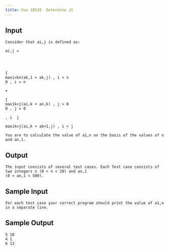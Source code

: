 ```yaml
---
title: Uva 10520  Determine it
---
```



## Input

```
Consider that ai,j is defined as:

ai,j =




{
maxi<kn(ak,1 + ak,j) , i < n
0 , i = n

+

{
max1k<j(ai,k + an,k) , j > 0
0 , j = 0

, i  j

maxik<j(ai,k + ak+1,j) , i < j

You are to calculate the value of a1,n on the basis of the values of n and an,1.
```

## Output

```
The input consists of several test cases. Each Test case consists of two integers n (0 < n < 20) and an,1
(0 < an,1 < 500).

```

## Sample Input

```
For each test case your correct program should print the value of a1,n in a separate line.

```

## Sample Output

```
5 10
4 1
6 13

```

